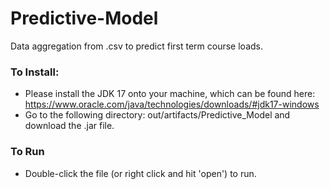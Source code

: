# Predictive-Model
Data aggregation from .csv to predict first term course loads.

### To Install:
* Please install the JDK 17 onto your machine, which can be found here: https://www.oracle.com/java/technologies/downloads/#jdk17-windows
* Go to the following directory: out/artifacts/Predictive_Model and download the .jar file. 

### To Run
* Double-click the file (or right click and hit 'open') to run.
